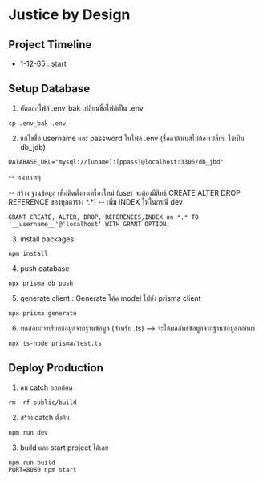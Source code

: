 # Justice by Design

## Project Timeline

- 1-12-65 : start

## Setup Database

1. คัดลอกไฟล์ .env_bak เปลี่ยนชื่อไฟล์เป็น .env

```
cp .env_bak .env
```

2. แก้ไขชื่อ username และ password ในไฟล์ .env (ชื่อดาต้าเบสไม่ต้องเปลี่ยน ใช้เป็น db_jdb)

```
DATABASE_URL="mysql://[uname]:[ppass]@localhost:3306/db_jbd"
```

-- หมายเหตุ

-- สร้าง ฐานข้อมูล เพื่อติดตั้งลงเครื่องใหม่ (user จะต้องมีสิทธิ CREATE ALTER DROP REFERENCE ของทุกตาราง \*.\*) -- เพิ่ม INDEX ให้ในกรณี dev

```
GRANT CREATE, ALTER, DROP, REFERENCES,INDEX on *.* TO '__username__'@'localhost' WITH GRANT OPTION;
```

3. install packages

```
npm install
```

4. push database

```
npx prisma db push
```

5. generate client : Generate โค้ด model ไปยัง prisma client

```
npx prisma generate
```

6. ทดสอบการเรียกข้อมูลจากฐานข้อมูล (สำหรับ .ts) --> จะได้ผลลัพธ์ข้อมูลจากฐานข้อมูลออกมา

```
npx ts-node prisma/test.ts
```

## Deploy Production

1. ลบ catch ออกก่อน

```
rm -rf public/build
```

2. สร้าง catch ตั้งต้น

```
npm run dev
```

3. build และ start project ได้เลย

```
npm run build
PORT=8080 npm start
```
